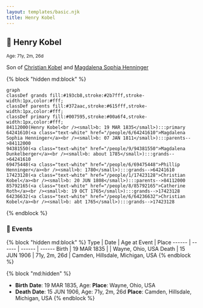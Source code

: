 ```yaml
---
layout: templates/basic.njk
title: Henry Kobel
---
```

## 🔵 Henry Kobel
<small>Age: 71y, 2m, 26d</small>

Son of [Christian Kobel](/people/1/17423128) and [Magdalena Sophia Henninger](/people/6/64241610)

{% block "hidden md:block" %}
```mermaid
graph
classDef grands fill:#193cb8,stroke:#2b7fff,stroke-width:1px,color:#fff;
classDef parents fill:#372aac,stroke:#615fff,stroke-width:1px,color:#fff;
classDef primary fill:#007595,stroke:#00a6f4,stroke-width:1px,color:#fff;
84112000(Henry Kobel<br /><small>b: 19 MAR 1835</small>):::primary
64241610(<a class="text-white" href="/people/6/64241610">Magdalena Sophia Henninger</a><br /><small>b: 07 JAN 1811</small>):::parents-->84112000
94381550(<a class="text-white" href="/people/9/94381550">Magdalena Dunkelberger</a><br /><small>b: about 1785</small>):::grands-->64241610
69475448(<a class="text-white" href="/people/6/69475448">Phillip Henninger</a><br /><small>b: 1780</small>):::grands-->64241610
17423128(<a class="text-white" href="/people/1/17423128">Christian Kobel</a><br /><small>b: 20 JUN 1808</small>):::parents-->84112000
85792165(<a class="text-white" href="/people/8/85792165">Catherine Roth</a><br /><small>b: 19 OCT 1765</small>):::grands-->17423128
64236632(<a class="text-white" href="/people/6/64236632">Christian Kobel</a><br /><small>b: abt 1765</small>):::grands-->17423128
```
{% endblock %}

### 📆 Events

{% block "hidden md:block" %}
Type | Date | Age at Event | Place
------ | ------ | ------ | ------
Birth | 19 MAR 1835 |  | Wayne, Ohio, USA
Death | 15 JUN 1906 | 71y, 2m, 26d | Camden, Hillsdale, Michigan, USA
{% endblock %}

{% block "md:hidden" %}
- **Birth**
**Date**: 19 MAR 1835, Age:
**Place**: Wayne, Ohio, USA
- **Death**
**Date**: 15 JUN 1906, Age: 71y, 2m, 26d
**Place**: Camden, Hillsdale, Michigan, USA
{% endblock %}
